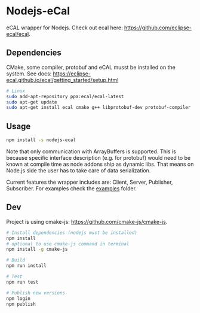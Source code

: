 # Nodejs-eCal

eCAL wrapper for Nodejs. Check out ecal here: https://github.com/eclipse-ecal/ecal.

## Dependencies
CMake, some compiler, protobuf and eCAL musst be installed on the system. See docs: https://eclipse-ecal.github.io/ecal/getting_started/setup.html

```bash
# Linux
sudo add-apt-repository ppa:ecal/ecal-latest
sudo apt-get update
sudo apt-get install ecal cmake g++ libprotobuf-dev protobuf-compiler
```

## Usage
```bash
npm install -s nodejs-ecal
```
Note that only communication with ArrayBuffers is supported. This is because specific interface description (e.g. for protobuf) would need to be known at compile time as node addons ship as dynamic libs. That means on Node.js side the user has to take care of data serialization.


Current features the wrapper includes are: Client, Server, Publisher, Subscriber.
For examples check the [examples](examples/) folder.

## Dev
Project is using cmake-js: https://github.com/cmake-js/cmake-js.
```bash
# Install dependencies (nodejs must be installed)
npm install
# optional to use cmake-js command in terminal
npm install -g cmake-js

# Build
npm run install

# Test
npm run test

# Publish new versions
npm login
npm publish
```
